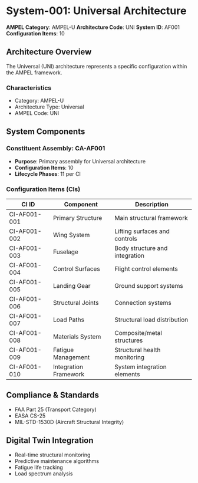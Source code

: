 # System-001: Universal Architecture

**AMPEL Category**: AMPEL-U
**Architecture Code**: UNI
**System ID**: AF001
**Configuration Items**: 10

## Architecture Overview

The Universal (UNI) architecture represents a specific configuration within the AMPEL framework.

### Characteristics
- Category: AMPEL-U
- Architecture Type: Universal
- AMPEL Code: UNI

## System Components

### Constituent Assembly: CA-AF001
- **Purpose**: Primary assembly for Universal architecture
- **Configuration Items**: 10
- **Lifecycle Phases**: 11 per CI

### Configuration Items (CIs)

| CI ID | Component | Description |
|-------|-----------|-------------|
| CI-AF001-001 | Primary Structure | Main structural framework |
| CI-AF001-002 | Wing System | Lifting surfaces and controls |
| CI-AF001-003 | Fuselage | Body structure and integration |
| CI-AF001-004 | Control Surfaces | Flight control elements |
| CI-AF001-005 | Landing Gear | Ground support systems |
| CI-AF001-006 | Structural Joints | Connection systems |
| CI-AF001-007 | Load Paths | Structural load distribution |
| CI-AF001-008 | Materials System | Composite/metal structures |
| CI-AF001-009 | Fatigue Management | Structural health monitoring |
| CI-AF001-010 | Integration Framework | System integration elements |

## Compliance & Standards
- FAA Part 25 (Transport Category)
- EASA CS-25
- MIL-STD-1530D (Aircraft Structural Integrity)

## Digital Twin Integration
- Real-time structural monitoring
- Predictive maintenance algorithms
- Fatigue life tracking
- Load spectrum analysis
